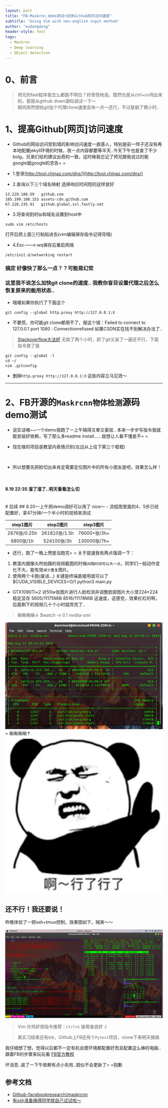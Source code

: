 ```yaml
---
layout: post
title: "FB-Maskrnn_demo测试+加快Github网页访问速度"
subtitle: 'Using Vim with non-english input method'
author: "xudongdong"
header-style: text
tags:
  - Maskrnn
  - Deep learning
  - Object detection
---
```


# 0、前言
> 师兄的fast程序我怎么都跑不明白？好奇怪地说。既然也是从ctrl+cv闯出来的，那就从github down源码调试一下～<br> 期间突然想给git加个代理clone速度会快一点～还行，不过是崩了俩小时..

# 1、提高Github[网页]访问速度
- Github的网站访问受到墙的影响访问速度一直感人，特别是前一阵子还没有再本地配置jekyll环境的时候，改一点内容都要等半天..今天下午也是查了不少bolg，兄弟们给的建议出奇的一致，这时候我忘记了师兄跟我说过的能google就google的忠告= =

- 1.登录[http://tool.chinaz.com/dns/](http://tool.chinaz.com/dns/)
- 2.查询以下三个域名映射 选择响应时间短的这样放好

```coq
13.229.188.59   github.com  
185.199.108.153 assets-cdn.github.com  
67.228.235.91   github.global.ssl.fastly.net 
```

- 3.将查询到的ip和域名设置到host中

```coq
sudo vim /etc/hosts
```
打开后把上面三行粘贴进去(vim编辑保存指令记得背哦)
- 4.Esc--->:wq保存后重启网络

```coq
/etc/init.d/networking restart
```

### 搞定 好像快了那么一点？？可能是幻觉

### 这里我不说怎么加快git clone的速度.. 我教你盲目设置代理之后怎么恢复原来的能用状态..
- 哦嚯如果你执行了下面这个

```coq
git config --global http.proxy http://127.0.0.1:X
```
- 不要慌，你可能git clone都用不了，报这个错：Failed to connect to 127.0.0.1 port 1080 : Connectionrefused 如果CSDN实在找不到解决办法了..

> [Stackoverflow大法好](https://stackoverflow.com/questions/24543372/git-cannot-clone-or-push-failed-to-connect-connection-refused)  无助了两个小时，卸了git又装了一遍还不行，下面指令救了我

```coq
git config --global -l
cd ~/
vim .gitconfig
```
- 删掉`http.proxy http://127.0.0.1:X` 这些内容立马见效～

---------------------------

# 2、FB开源的`Maskrcnn物体检测`源码demo测试

- 说实话嗷~~一个demo我跑了一上午搞得又晕又委屈.. 本来一步步写指令我就能安装好依赖，写了那么多readme install……就想让人看不懂是不= =

- 现在做的项目是教室内表情识别(左边从上往下第三个框框)

<img src="/img/190816post/liuchengtu.jpg" width="0" height="0" />

- 所以想要先把脸切出来肯定需要定位图片中的所有小朋友是吧，效果怎么样！

<img src="/img/190819post/stu.jpg" width="0" height="0" />

#### 8.19 22:35 溜了溜了..明天看看怎么切
<br>
# 后续
## 8.20一上午把demo调好可以用了 nice～ 
- 流程图里面的4、5步已经配置好，拿47分钟/一个半小时的视频来测试<br>

| step1图片 | step2图片 | step3图片 |
| :----: | :----: |:----:|
| 2876张/0.25h | 261810张/1.5h | 76000+张/3h+ |
|  6800张/1h | 524100张/3h  | 130000张/7h+  |


- 还行，跑了一晚上愣是没跑完= = 关于提速我有两点强调一下：
1. 教室内摄像头所拍摄的视频截图的时候`间隔时间可以大一点`，同学们一般动作变化不大，能有效`减少重复`图片。
2. 使用两个卡跑(废话...)   关键是终端直接用就可以了 $CUDA_VISIBLE_DEVICES=O/1 python3 main.py

- GTX1080Ti×2 对50w张图片进行人脸检测并调整脸部图片大小至224×224 稳定显存 5605/11175MiB 8516/11178MiB 这速度，这感觉，效果杠杠的啊，后面剩下的视频几十个小时就弄完了..

> 瞅瞅瞅瞅↓ $watch -n 0.1 nvidia-smi

<img src="/img/190819post/nvidia-state.png">
> 瞅瞅瞅瞅↑

<img src="/img/190819post/xinglexingle.jpg" >

## 还不行！我还要说！

昨晚体验了一把ssh+tmux控制，效果图如下，贼爽～～

<img src="/img/190819post/ssh-cutface_for_datasets.png" >

> Vim 炒鸡好用指令推荐：`Ctrl+S` 谁用谁说好 :)

> 离实习结束还有`8天`，Github上FB还有个`Pytext`项目，clone下来明天搞搞

我仔细想了想，觉得以后都不一定有机会摸环境都配置好而且配置这么棒的电脑..跟着FB的步骤来玩玩看
[FB官方教程](https://pytext.readthedocs.io/en/master/train_your_first_model.html)

坏消息..装了一下午依赖有点小失败..貌似不会更新了= =抱歉

## 参考文档
- [Github-facebookresearch/maskrcnn](https://github.com/facebookresearch/maskrcnn-benchmark)
- [有ssh准备搞得同学就自己试试啦～](https://www.cnblogs.com/JarvisCJ/p/8395569.html)


